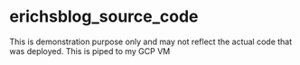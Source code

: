 # erichsblog_source_code
This is demonstration purpose only and may not reflect the actual code that was deployed.
This is piped to my GCP VM
